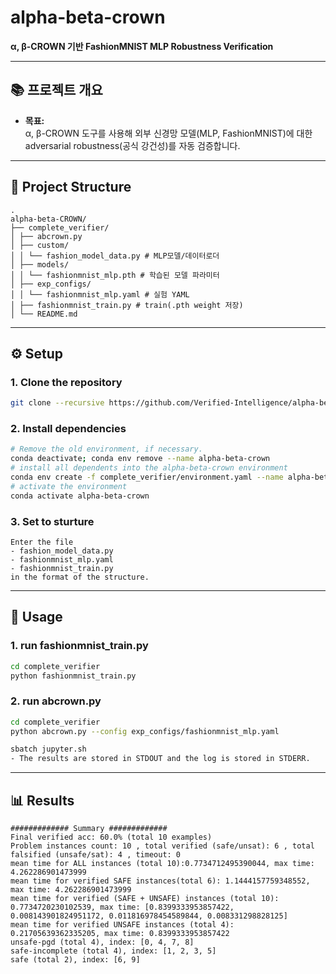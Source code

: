 # alpha-beta-crown

**α, β-CROWN 기반 FashionMNIST MLP Robustness Verification**

---

## 📚 프로젝트 개요

- **목표:**  
  α, β-CROWN 도구를 사용해 외부 신경망 모델(MLP, FashionMNIST)에 대한 adversarial robustness(공식 강건성)를 자동 검증합니다.

---

## 📁 Project Structure
```
.
alpha-beta-CROWN/
├── complete_verifier/
│ ├── abcrown.py
│ ├── custom/
│ │ └── fashion_model_data.py # MLP모델/데이터로더
│ ├── models/
│ │ └── fashionmnist_mlp.pth # 학습된 모델 파라미터
│ ├── exp_configs/
│ │ └── fashionmnist_mlp.yaml # 실험 YAML
│ ├── fashionmnist_train.py # train(.pth weight 저장)
│ └── README.md
```

---

##  ⚙️ Setup

### 1. Clone the repository

```bash
git clone --recursive https://github.com/Verified-Intelligence/alpha-beta-CROWN.git
```

### 2. Install dependencies

```bash
# Remove the old environment, if necessary.
conda deactivate; conda env remove --name alpha-beta-crown
# install all dependents into the alpha-beta-crown environment
conda env create -f complete_verifier/environment.yaml --name alpha-beta-crown
# activate the environment
conda activate alpha-beta-crown
```

### 3. Set to sturture
```
Enter the file
- fashion_model_data.py
- fashionmnist_mlp.yaml
- fashionmnist_train.py
in the format of the structure.
```

---

## 🚀 Usage

### 1. run fashionmnist_train.py
```bash
cd complete_verifier
python fashionmnist_train.py
```

### 2. run abcrown.py
```bash
cd complete_verifier
python abcrown.py --config exp_configs/fashionmnist_mlp.yaml 
```
```bash
sbatch jupyter.sh
- The results are stored in STDOUT and the log is stored in STDERR.
```

---

## 📊 Results 

```
############# Summary #############
Final verified acc: 60.0% (total 10 examples)
Problem instances count: 10 , total verified (safe/unsat): 6 , total falsified (unsafe/sat): 4 , timeout: 0
mean time for ALL instances (total 10):0.7734712495390044, max time: 4.262286901473999
mean time for verified SAFE instances(total 6): 1.1444157759348552, max time: 4.262286901473999
mean time for verified (SAFE + UNSAFE) instances (total 10): 0.7734720230102539, max time: [0.8399333953857422, 0.008143901824951172, 0.011816978454589844, 0.008331298828125]
mean time for verified UNSAFE instances (total 4): 0.21705639362335205, max time: 0.8399333953857422
unsafe-pgd (total 4), index: [0, 4, 7, 8]
safe-incomplete (total 4), index: [1, 2, 3, 5]
safe (total 2), index: [6, 9]
```





